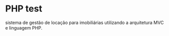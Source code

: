 # PHP test
sistema de gestão de locação para imobiliárias utilizando a arquitetura MVC e linguagem PHP.
